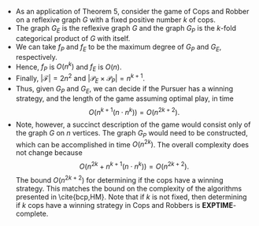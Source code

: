 
- As an application of Theorem 5, consider the game of Cops and Robber on a reflexive graph $G$ with a fixed positive number $k$ of cops.
- The graph $G_E$ is the reflexive graph $G$ and the graph $G_P$ is the $k$-fold categorical product of $G$ with itself.
- We can take $f_P$ and $f_E$ to be the maximum degree of $G_P$ and $G_E$, respectively.
- Hence, $f_P$ is $O(n^k)$ and $f_E$ is $O(n)$.
- Finally, $|\mathcal{F}| = 2n^2$ and $|\mathcal{P}_E \times \mathcal{P}_P| = n^{k+1}$.
- Thus, given $G_P$ and $G_E$, we can decide if the Pursuer has a winning strategy, and the length of the game assuming optimal play, in time $$O(n^{k+1}(n \cdot n^k))=O(n^{2k+2}).$$
- Note, however, a succinct description of the game would consist only of the graph $G$ on $n$ vertices. The graph $G_P$ would need to be constructed, which can be accomplished in time $O(n^{2k})$. The overall complexity does not change because $$O(n^{2k} +n^{k+1}(n \cdot n^k))=O(n^{2k+2}).$$ The bound $O(n^{2k+2})$ for determining if the cops have a winning strategy. This
matches the bound on the complexity of the algorithms presented in \cite{bcp,HM}. Note that if $k$ is not fixed, then determining if $k$ cops have a winning strategy in Cops and Robbers is **EXPTIME**-complete.

